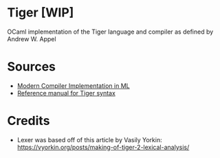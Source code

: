 # Tiger [WIP]

OCaml implementation of the Tiger language and compiler as defined by Andrew W. Appel


# Sources
- [Modern Compiler Implementation in ML](https://www.cs.princeton.edu/%7Eappel/modern/ml/)
- [Reference manual for Tiger syntax](https://www.lrde.epita.fr/~akim/ccmp/old/tiger-manual/tiger.pdf)

# Credits
- Lexer was based off of this article by Vasily Yorkin: https://vyorkin.org/posts/making-of-tiger-2-lexical-analysis/
